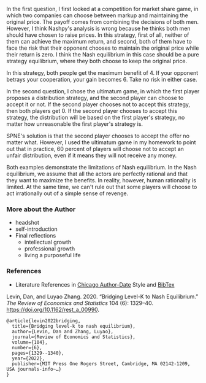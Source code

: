 In the first question, I first looked at a competition for market share game, in which two companies can choose between markup and maintaining the original price. The payoff comes from combining the decisions of both men. However, I think Nashpy's analysis is wrong because he thinks both men should have chosen to raise prices. In this strategy, first of all, neither of them can achieve the maximum return, and second, both of them have to face the risk that their opponent chooses to maintain the original price while their return is zero. I think the Nash equilibrium in this case should be a pure strategy equilibrium, where they both choose to keep the original price.

In this strategy, both people get the maximum benefit of 4. If your opponent betrays your cooperation, your gain becomes 6. Take no risk in either case.

In the second question, I chose the ultimatum game, in which the first player proposes a distribution strategy, and the second player can choose to accept it or not. If the second player chooses not to accept this strategy, then both players get 0. If the second player chooses to accept this strategy, the distribution will be based on the first player's strategy, no matter how unreasonable the first player's strategy is.

SPNE's solution is that the second player chooses to accept the offer no matter what. However, I used the ultimatum game in my homework to point out that in practice, 60 percent of players will choose not to accept an unfair distribution, even if it means they will not receive any money.

Both examples demonstrate the limitations of Nash equilibrium. In the Nash equilibrium, we assume that all the actors are perfectly rational and that they want to maximize the benefits. In reality, however, human rationality is limited. At the same time, we can't rule out that some players will choose to act irrationally out of a simple sense of revenge.
### More about the Author
- headshot
- self-introduction
- Final reflections 
  - intellectual growth
  - professional growth
  - living a purposeful life

### References

- Literature References in [Chicago Author-Date](https://www.chicagomanualofstyle.org/tools_citationguide/citation-guide-2.html) Style and [BibTex](https://scholar.google.com/) 

Levin, Dan, and Luyao Zhang. 2020. “Bridging Level-K to Nash Equilibrium.” *The Review of Economics and Statistics* 104 (6): 1329–40. https://doi.org/10.1162/rest_a_00990.

```
@article{levin2022bridging,
  title={Bridging level-k to nash equilibrium},
  author={Levin, Dan and Zhang, Luyao},
  journal={Review of Economics and Statistics},
  volume={104},
  number={6},
  pages={1329--1340},
  year={2022},
  publisher={MIT Press One Rogers Street, Cambridge, MA 02142-1209, USA journals-info~…}
}
```

